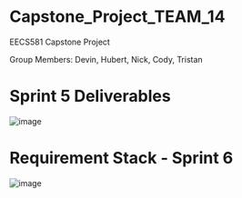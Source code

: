 # Capstone_Project_TEAM_14
EECS581 Capstone Project

Group Members: Devin, Hubert, Nick, Cody, Tristan
# Sprint 5 Deliverables 

![image](https://github.com/DevinRS/Capstone_Project/assets/103350414/d620b8e6-8503-4663-9a77-e11485a0c285)


# Requirement Stack - Sprint 6

![image](https://github.com/DevinRS/Capstone_Project/assets/103350414/5ea65a6b-7fe7-4f43-94e4-8c894ff4631c)




